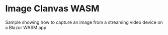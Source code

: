 # Image Clanvas WASM

Sample showing how to capture an image from a streaming video device on a Blazor WASM app